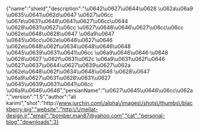 {"name":"shield","description":"\u0642\u0627\u0644\u0628 \u062a\u06a9 \u0635\u0641\u062d\u0647 \u0627\u06cc \u067e\u0631\u0648\u0641\u0627\u06cc\u0644 \u0628\u0631\u0627\u06cc \u0627\u0648\u0646\u0627\u06cc\u06cc \u062e\u0648\u0628\u0647 \u06a9\u0647 \u0645\u06cc\u062e\u0648\u0627\u0646 \u062e\u0648\u062f\u0634\u0648\u0646\u0648 \u0645\u0639\u0631\u0641\u06cc \u06a9\u0646\u0646 \u0648 \u0628\u0627 \u062f\u0631\u062c \u06a9\u0631\u062f\u0646 \u0627\u0637\u0644\u0627\u0639\u0627\u062a \u062e\u0648\u062f\u0634\u0648\u0646 \u0628\u0647 \u06a9\u0627\u0631\u0628\u0631\u0627 \u0645\u0639\u0631\u0641\u06cc \u06a9\u0646\u0646","persianName":"\u0627\u0645\u0646\u06cc\u062a","version":"1.5","author":"ali karimi","shot":"http:\/\/www.jurchin.com\/alpha\/images\/shots\/thumbs\/blackberry.jpg","website":"http:\/\/mellat-design.ir","email":"bomber.man87@yahoo.com","cat":"personal-blog","downloads":3}